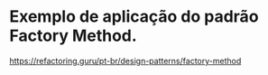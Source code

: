 # Exemplo de aplicação do padrão Factory Method.
 
https://refactoring.guru/pt-br/design-patterns/factory-method